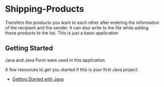 # Shipping-Products

Transfers the products you want to each other after entering the information of the recipient and the sender. It can also write to the file while adding these products to the list. This is just a basic application

## Getting Started

Java and Java Form were used in this application.

A few resources to get you started if this is your first Java project:

- [Getting Started with Java](https://dev.java/learn/getting-started/)
